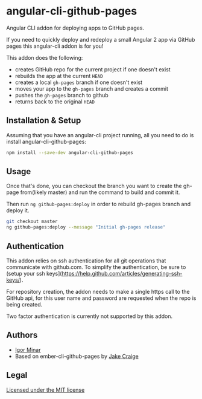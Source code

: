 # angular-cli-github-pages

Angular CLI addon for deploying apps to GitHub pages.

If you need to quickly deploy and redeploy a small Angular 2 app via GitHub pages this angular-cli
addon is for you!

This addon does the following:

- creates GitHub repo for the current project if one doesn't exist
- rebuilds the app at the current `HEAD`
- creates a local `gh-pages` branch if one doesn't exist
- moves your app to the `gh-pages` branch and creates a commit
- pushes the `gh-pages` branch to github
- returns back to the original `HEAD`


## Installation & Setup

Assuming that you have an angular-cli project running, all you need to do is install angular-cli-github-pages:

```sh
npm install --save-dev angular-cli-github-pages
```

## Usage

Once that's done, you can checkout the branch you want to create the gh-page
from(likely master) and run the command to build and commit it.

Then run `ng github-pages:deploy` in order to rebuild gh-pages branch and deploy it.

```sh
git checkout master
ng github-pages:deploy --message "Initial gh-pages release"
```

## Authentication

This addon relies on ssh authentication for all git operations that communicate with github.com.
To simplify the authentication, be sure to (setup your ssh keys](https://help.github.com/articles/generating-ssh-keys/).

For repository creation, the addon needs to make a single https call to the GitHub api, for this
user name and password are requested when the repo is being created.

Two factor authentication is currently not supported by this addon.


## Authors

- [Igor Minar](http://twitter.com/IgorMinar)
- Based on ember-cli-github-pages by [Jake Craige](http://twitter.com/jakecraige)

## Legal

[Licensed under the MIT license](http://www.opensource.org/licenses/mit-license.php)
